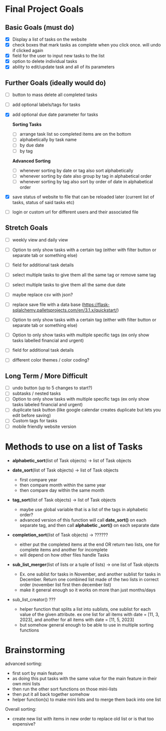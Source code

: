# Final Project Goals

## Basic Goals (must do)

* [x] Display a list of tasks on the website
* [x] check boxes that mark tasks as complete when you click once. will undo if clicked again
* [x] field for the user to input new tasks to the list
* [x] option to delete individual tasks
* [x] ability to edit/update task and all of its parameters

## Further Goals (ideally would do)

* [ ] button to mass delete all completed tasks

* [ ] add optional labels/tags for tasks

* [x] add optional due date parameter for tasks
  
  **Sorting Tasks**
  
  * [ ] arrange task list so completed items are on the bottom
  * [ ] alphabetically by task name
  * [ ] by due date
  * [ ] by tag
  
  **Advanced Sorting**
  
  * [ ] whenever sorting by date or tag also sort alphabetically
  * [ ] whenever sorting by date also group by tag in alphabetical order
  * [ ] whenever sorting by tag also sort by order of date in alphabetical order

* [x] save status of website to file that can be reloaded later (current list of tasks, status of said tasks etc)

* [ ] login or custom url for different users and their associated file

## Stretch Goals

* [ ] weekly view and daily view

* [ ] Option to only show tasks with a certain tag (either with filter button or separate tab or something else)

* [ ] field for additional task details

* [ ] select multiple tasks to give them all the same tag or remove same tag

* [ ] select multiple tasks to give them all the same due date

- [ ] maybe replace csv with json?

* [ ] replace save file with a data base (<https://flask-sqlalchemy.palletsprojects.com/en/3.1.x/quickstart/>)

* [ ] Option to only show tasks with a certain tag (either with filter button or separate tab or something else)

* [ ] Option to only show tasks with multiple specific tags (ex only show tasks labelled financial and urgent)

* [ ] field for additional task details

* [ ] different color themes / color coding?

## Long Term / More Difficult

* [ ] undo button (up to 5 changes to start?)
* [ ] subtasks / nested tasks
* [ ] Option to only show tasks with multiple specific tags (ex only show tasks labeled financial and urgent)
* [ ] duplicate task button (like google calendar creates duplicate but lets you edit before saving)
* [ ] Custom tags for tasks
* [ ] mobile friendly website version

# Methods to use on a list of Tasks

* **alphabetic_sort**(list of Task objects) -> list of Task objects

* **date_sort**(list of Task objects) -> list of Task objects
  
  * first compare year
  * then compare month within the same year
  * then compare day within the same month

* **tag_sort**(list of Task objects) -> list of Task objects
  
  * maybe use global variable that is a list of the tags in alphabetic order?
  * advanced version of this function will call **date_sort()** on each separate tag, and then call **alphabetic _sort()** on each separate date

* **completion_sort**(list of Task objects) -> ??????
  
  * either put the completed items at the end OR return two lists, one for complete items and another for incomplete
  * will depend on how other files handle Tasks

* **sub_list_merger**(list of lists or a tuple of lists) -> one list of Task objects
  
  * Ex. one sublist for tasks in November, and another sublist for tasks in December. Return one combined list made of the two lists in correct order (november list first then december list)
  * make it general enough so it works on more than just months/days

* sub_list_creator() ???
  
  * helper function that splits a list into sublists, one sublist for each value of the given attribute. ex one list for all items with date = [11, 3, 2023], and another for all items with date = [11, 5, 2023]
  * but somehow general enough to be able to use in multiple sorting functions

# Brainstorming

advanced sorting:

* first sort by main feature
* as doing this put tasks with the same value for the main feature in their own mini lists
* then run the other sort functions on those mini-lists
* then put it all back together somehow
* helper function(s) to make mini lists and to merge them back into one list

Overall sorting:

* create new list with items in new order to replace old list or is that too expensive?
